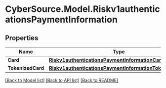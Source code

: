 # CyberSource.Model.Riskv1authenticationsPaymentInformation
## Properties

Name | Type | Description | Notes
------------ | ------------- | ------------- | -------------
**Card** | [**Riskv1authenticationsPaymentInformationCard**](Riskv1authenticationsPaymentInformationCard.md) |  | [optional] 
**TokenizedCard** | [**Riskv1authenticationsPaymentInformationTokenizedCard**](Riskv1authenticationsPaymentInformationTokenizedCard.md) |  | [optional] 

[[Back to Model list]](../README.md#documentation-for-models) [[Back to API list]](../README.md#documentation-for-api-endpoints) [[Back to README]](../README.md)

